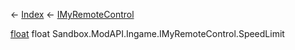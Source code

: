 ← [Index](Api-Index) ← [IMyRemoteControl](Sandbox.ModAPI.Ingame.IMyRemoteControl)

[float](System.Single) float Sandbox.ModAPI.Ingame.IMyRemoteControl.SpeedLimit